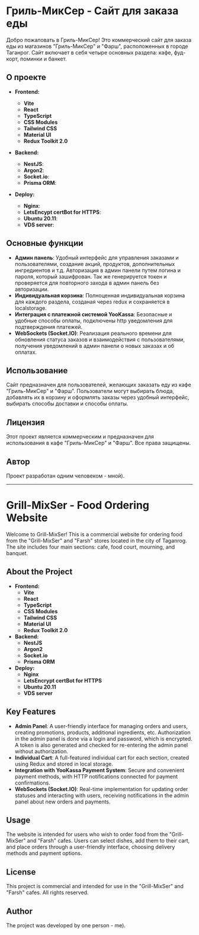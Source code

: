 # Гриль-МикСер - Сайт для заказа еды

Добро пожаловать в Гриль-МикСер! Это коммерческий сайт для заказа еды из магазинов "Гриль-МикСер" и "Фарш", расположенных в городе Таганрог. Сайт включает в себя четыре основных раздела: кафе, фуд-корт, поминки и банкет.

## О проекте

- **Frontend:**

  - **Vite**
  - **React**
  - **TypeScript**
  - **CSS Modules**
  - **Tailwind CSS**
  - **Material UI**
  - **Redux Toolkit 2.0**

- **Backend:**

  - **NestJS**:
  - **Argon2**:
  - **Socket.io**:
  - **Prisma ORM**:

- **Deploy:**
  - **Nginx**:
  - **LetsEncypt certBot for HTTPS**:
  - **Ubuntu 20.11**:
  - **VDS server**:

## Основные функции

- **Админ панель**: Удобный интерфейс для управления заказами и пользователями, создание акций, продуктов, дополнительных ингредиентов и т.д. Авторизация в админ панели путем логина и пароля, который зашифрован. Так же генерируется токен и проверяется для повторного захода в админ панель без авторизации.
- **Индивидуальная корзина**: Полноценная индивидуальная корзина для каждого раздела, созданая через redux и сохраняется в localstorage.
- **Интеграция с платежной системой YooKassa**: Безопасные и удобные способы оплаты, подключены http уведомления для подтверждения платежей.
- **WebSockets (Socket.IO)**: Реализация реального времени для обновления статуса заказов и взаимодействия с пользователями, получения уведомлений в админ панели о новых заказах и об оплатах.

## Использование

Сайт предназначен для пользователей, желающих заказать еду из кафе "Гриль-МикСер" и "Фарш". Пользователи могут выбирать блюда, добавлять их в корзину и оформлять заказы через удобный интерфейс, выбирать способы доставки и способы оплаты.

## Лицензия

Этот проект является коммерческим и предназначен для использования в кафе "Гриль-МикСер" и "Фарш". Все права защищены.

## Автор

Проект разработан одним человеком - мной).

---

# Grill-MixSer - Food Ordering Website

Welcome to Grill-MixSer! This is a commercial website for ordering food from the "Grill-MixSer" and "Farsh" stores located in the city of Taganrog. The site includes four main sections: cafe, food court, mourning, and banquet.

## About the Project
- **Frontend:**
  - **Vite**
  - **React**
  - **TypeScript**
  - **CSS Modules**
  - **Tailwind CSS**
  - **Material UI**
  - **Redux Toolkit 2.0**
- **Backend:**
  - **NestJS**
  - **Argon2**
  - **Socket.io**
  - **Prisma ORM**
- **Deploy:**
  - **Nginx**
  - **LetsEncrypt certBot for HTTPS**
  - **Ubuntu 20.11**
  - **VDS server**

## Key Features
- **Admin Panel**: A user-friendly interface for managing orders and users, creating promotions, products, additional ingredients, etc. Authorization in the admin panel is done via a login and password, which is encrypted. A token is also generated and checked for re-entering the admin panel without authorization.
- **Individual Cart**: A full-featured individual cart for each section, created using Redux and stored in local storage.
- **Integration with YooKassa Payment System**: Secure and convenient payment methods, with HTTP notifications connected for payment confirmations.
- **WebSockets (Socket.IO)**: Real-time implementation for updating order statuses and interacting with users, receiving notifications in the admin panel about new orders and payments.

## Usage
The website is intended for users who wish to order food from the "Grill-MixSer" and "Farsh" cafes. Users can select dishes, add them to their cart, and place orders through a user-friendly interface, choosing delivery methods and payment options.

## License
This project is commercial and intended for use in the "Grill-MixSer" and "Farsh" cafes. All rights reserved.

## Author
The project was developed by one person - me).
